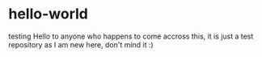 # hello-world
testing
Hello to anyone who happens to come accross this, it is just a test repository as I am new here,  don't mind it :)
